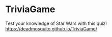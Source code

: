 # TriviaGame

Test your knowledge of Star Wars with this quiz! https://deadmosquito.github.io/TriviaGame/
